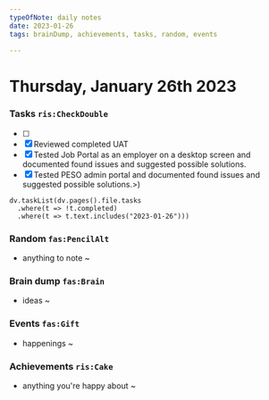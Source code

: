 ```yaml
---
typeOfNote: daily notes
date: 2023-01-26
tags: brainDump, achievements, tasks, random, events

---
```

# Thursday, January 26th 2023

### Tasks `ris:CheckDouble`
 - [ ] 
 - [x] Reviewed completed UAT
 - [x] Tested Job Portal as an employer on a desktop screen and documented found issues and suggested possible solutions.
 - [x] Tested PESO admin portal and documented found issues and suggested possible solutions.>)

```dataviewjs
dv.taskList(dv.pages().file.tasks 
  .where(t => !t.completed)
  .where(t => t.text.includes("2023-01-26")))
```



### Random `fas:PencilAlt`
 - anything to note ~




### Brain dump `fas:Brain`
 - ideas ~ 




### Events `fas:Gift`
 - happenings ~






### Achievements `ris:Cake`
 - anything you're happy about ~ 


